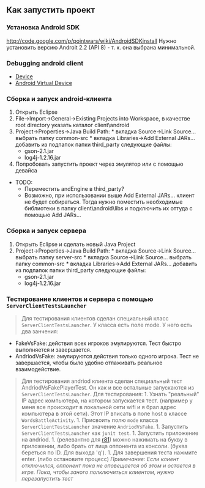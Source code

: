 ## Как запустить проект ##

### Установка Android SDK ###
http://code.google.com/p/pointwars/wiki/AndroidSDKinstall
Нужно установить версию Androit 2.2 (API 8) - т. к. она выбрана минимальной.

### Debugging android client ###
  * [Device](http://developer.android.com/guide/developing/device.html)
  * [Android Virtual Device](http://developer.android.com/guide/developing/devices/index.html)

### Сборка и запуск android-клиента ###

  1. Открыть Eclipse
  1. File->Import->General->Existing Projects into Workspace, в качестве root directory указать каталог client\android
  1. Project->Properties->Java Build Path:
    * вкладка Source->Link Source... выбрать папку common-src
    * вкладка Libraries->Add External JARs... добавить из подпапок папки third\_party следующие файлы:
      * gson-2.1.jar
      * log4j-1.2.16.jar
  1. Попробовать запустить проект через эмулятор или с помощью девайса

  * TODO:
    * Переместить andEngine в third\_party?
    * Возможно, при использовании выше Add External JARs... клиент не будет собираться. Тогда нужно поместить необходимые библиотеки в папку client\android\libs и подключить их оттуда с помощью Add JARs...

### Сборка и запуск сервера ###
  1. Открыть Eclipse и сделать новый Java Project
  1. Project->Properties->Java Build Path:
    * вкладка Source->Link Source... выбрать папку server-src
    * вкладка Source->Link Source... выбрать папку common-src
    * вкладка Libraries->Add External JARs... добавить из подпапок папки third\_party следующие файлы:
      * gson-2.1.jar
      * log4j-1.2.16.jar


### Тестирование клиентов и сервера с помощью `ServerClientTestsLauncher` ###
> Для тестирования клиентов сделан специальный класс `ServerClientTestsLauncher`. У класса есть поле mode. У него есть два занчения:
  * FakeVsFake: действия всех игроков эмулируются. Тест быстро выполняется и завершается.
  * AndriodVsFake: эмулируются действия только одного игрока. Тест не завершается, чтобы было удобно отлаживать реальное взаимодействие.
> Для тестирования andriod клиента сделан специальный тест AndriodVsFakePlayerTest. Он как и все остальные запускаются из `ServerClientTestsLauncher`. Для тестирования:
    1. Узнать "реальный" IP адрес компьютера, на котором запускается тест. (например у меня все происходит в локальной сети wifi и я брал адрес компьютера в этой сети). Этот IP вписать в поле host в классе `WordsBattleActivity`.
    1. Присвоить полю `mode` класса `ServerClientTestsLauncher` значение `AndriodVsFake`.
    1. Запустить `ServerClientTestsLauncher` как `junit test`.
    1. Запустить приложение на andriod.
    1. (релевантно для [r81](https://code.google.com/p/words-battle/source/detail?r=81)) можно нажимать на букву в приложении, либо брать от лица оппонента из консоли. (буква береться по ID. Для выхода 'q').
    1. Для завершения теста нажмите enter. (либо остановите процесс)
_Примечание: Если клиент отключился, оппонент пока не оповещается об этом и остается в игре. Пока, чтобы заного полключиться клиентом, нужно перезапустить тест_